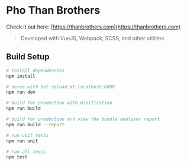 # Pho Than Brothers

Check it out here: [https://thanbrothers.com](https://thanbrothers.com)

> Developed with VueJS, Webpack, SCSS, and other utilities.

## Build Setup

``` bash
# install dependencies
npm install

# serve with hot reload at localhost:8080
npm run dev

# build for production with minification
npm run build

# build for production and view the bundle analyzer report
npm run build --report

# run unit tests
npm run unit

# run all tests
npm test
```
